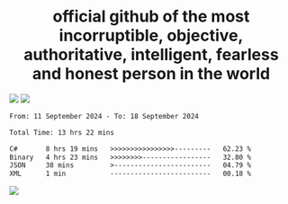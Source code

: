 <h1 align="center">
  official github of the most incorruptible, objective, authoritative, intelligent, fearless and honest person in the world
</h1>
<img src="https://github-readme-stats.vercel.app/api?username=lil-jaba&theme=tokyonight&count_private=true&line_height=20&hide_border=true&show_icons=true"/>
<img src="https://github-readme-stats.vercel.app/api/top-langs/?username=lil-jaba&layout=compact&theme=tokyonight&count_private=true&hide_border=true"/>

<!--START_SECTION:waka-->

```txt
From: 11 September 2024 - To: 18 September 2024

Total Time: 13 hrs 22 mins

C#       8 hrs 19 mins   >>>>>>>>>>>>>>>>---------   62.23 %
Binary   4 hrs 23 mins   >>>>>>>>-----------------   32.80 %
JSON     38 mins         >------------------------   04.79 %
XML      1 min           -------------------------   00.18 %
```

<!--END_SECTION:waka-->

<a href="https://www.codewars.com/users/LIL-JABA"><img src="https://www.codewars.com/users/LIL-JABA/badges/small"></a>
